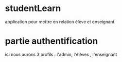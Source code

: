 # studentLearn
application pour mettre en relation élève et enseignant

# partie authentification
ici nous aurons 3 profils : l'admin, l'élèves , l'enseignant
